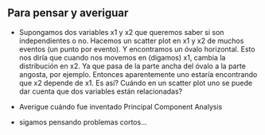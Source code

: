 ## Para pensar y averiguar

- Supongamos dos variables x1 y x2 que queremos saber si son independientes o no.  Hacemos un scatter plot en x1 y x2 de muchos eventos (un punto por evento).  Y encontramos un óvalo horizontal.  Esto nos diría que cuando nos movemos en (digamos) x1, cambia la distribución en x2.  Ya que pasa de la parte ancha del óvalo a la parte angosta, por ejemplo.  Entonces aparentemente uno estaría encontrando que x2 depende de x1.  Es así?  Cuándo en un scatter plot uno se puede dar cuenta que dos variables están relacionadas?

- Averigue cuándo fue inventado Principal Component Analysis

- sigamos pensando problemas cortos...

